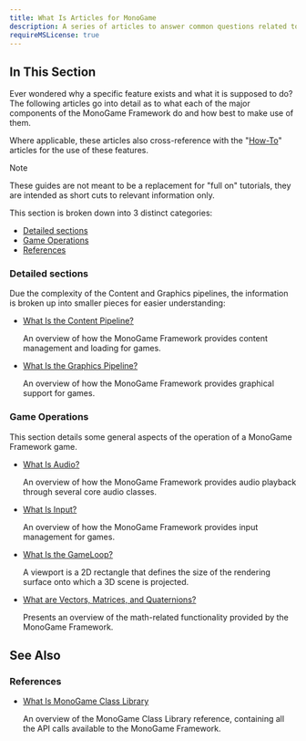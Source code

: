 ```yaml
---
title: What Is Articles for MonoGame
description: A series of articles to answer common questions related to MonoGame operation!
requireMSLicense: true
---
```


## In This Section

Ever wondered why a specific feature exists and what it is supposed to do?  The following articles go into detail as to what each of the major components of the MonoGame Framework do and how best to make use of them.

Where applicable, these articles also cross-reference with the "[How-To](../howto/index.md)" articles for the use of these features.

> [!NOTE]
> These guides are not meant to be a replacement for "full on" tutorials, they are intended as short cuts to relevant information only.

This section is broken down into 3 distinct categories:

* [Detailed sections](#detailed-sections)
* [Game Operations](#game-operations)
* [References](#references)

### Detailed sections

Due the complexity of the Content and Graphics pipelines, the information is broken up into smaller pieces for easier understanding:

* [What Is the Content Pipeline?](content_pipeline/index.md)

  An overview of how the MonoGame Framework provides content management and loading for games.

* [What Is the Graphics Pipeline?](graphics/index.md)

  An overview of how the MonoGame Framework provides graphical support for games.

### Game Operations

This section details some general aspects of the operation of a MonoGame Framework game.

* [What Is Audio?](WhatIs_Audio.md)

  An overview of how the MonoGame Framework provides audio playback through several core audio classes.

* [What Is Input?](WhatIs_Input.md)

  An overview of how the MonoGame Framework provides input management for games.

* [What Is the GameLoop?](WhatIs_TheGameLoop.md)

  A viewport is a 2D rectangle that defines the size of the rendering surface onto which a 3D scene is projected.

* [What are Vectors, Matrices, and Quaternions?](WhatIs_VectorMatrixQuat.md)

  Presents an overview of the math-related functionality provided by the MonoGame Framework.

## See Also

### References

* [What Is MonoGame Class Library](WhatIs_MonoGame_Class_Library.md)

  An overview of the MonoGame Class Library reference, containing all the API calls available to the MonoGame Framework.
